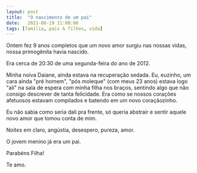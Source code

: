 ```yaml
---
layout: post
title:  "O nascimento de um pai"
date:   2021-06-19 11:00:00
tags: [família, pais & filhos, vida]
---
```


Ontem fez 9 anos completos que um novo amor surgiu nas nossas vidas, nossa primogênita havia nascido.

Era cerca de 20:30 de uma segunda-feira do ano de 2012. 

Minha noiva Daiane, ainda estava na recuperação sedada. Eu, euzinho, um cara ainda "pré homem", "pós moleque" (com meus 23 anos) estava logo "ali" na sala de espera com minha filha nos braços, sentindo algo que não consigo descrever de tanta felicidade. Era como se nossos corações afetuosos estavam compilados e batendo em um novo coraçãozinho.

Eu não sabia como seria dali pra frente, só queria abstrair e sentir aquele novo amor que tomou conta de mim.

Noites em claro, angústia, desespero, pureza, amor. 

O jovem menino já era um pai. 

Parabéns Filha! 

Te amo.